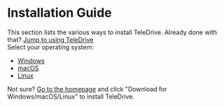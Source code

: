 # Installation Guide

This section lists the various ways to install TeleDrive. Already done with that? [Jump to using TeleDrive](../features)  
Select your operating system:

- [Windows](./windows/)
- [macOS](./macOS/)
- [Linux](./linux/)

Not sure? [Go to the homepage](https://teledrive.khushrajrathod.me/) and click "Download for Windows/macOS/Linux" to install TeleDrive.
